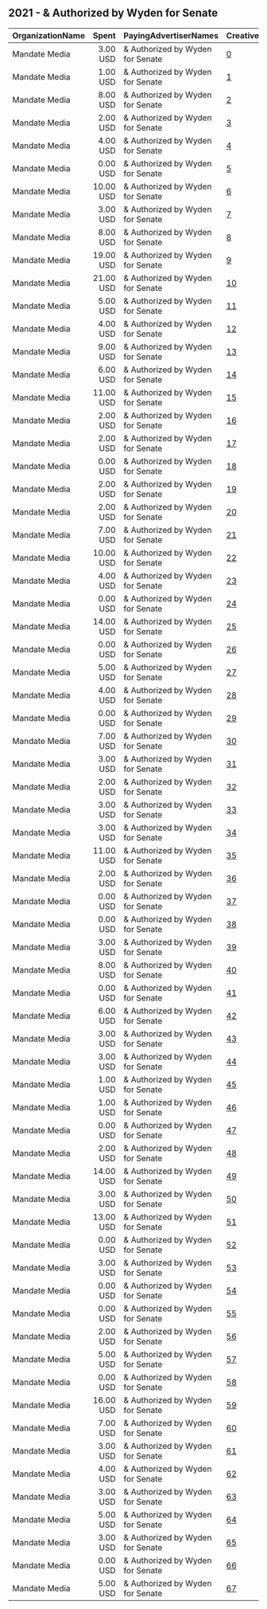 ## 2021 - & Authorized by Wyden for Senate 
|OrganizationName|Spent|PayingAdvertiserNames|CreativeUrls|Impressions|Genders|AgeBrackets|CountryCodes|BillingAddresses|CandidateBallotInformation|
|:---|---:|:---|:---|---:|:---|:---|:---|:---|:---|
|Mandate Media|3.00 USD|& Authorized by Wyden for Senate|[0](https://www.snap.com/political-ads/asset/d1ab9b25361941a11ec623e56670b315c2fca533943248f97340a90a48efaf47?mediaType=png)|772||18+|united states|US|Ron Wyden for Senate|
|Mandate Media|1.00 USD|& Authorized by Wyden for Senate|[1](https://www.snap.com/political-ads/asset/34339b711d9abfc36e58a22910d773e8faede7182e0160b7a63bb5db77ff4f5d?mediaType=png)|213||18+|united states|US|Ron Wyden for Senate|
|Mandate Media|8.00 USD|& Authorized by Wyden for Senate|[2](https://www.snap.com/political-ads/asset/5d3eda12f1607cd33893ebb51fabeb8d497189c5f726e0f35f0858a172214aee?mediaType=png)|1,999||18+|united states|US|Ron Wyden for Senate|
|Mandate Media|2.00 USD|& Authorized by Wyden for Senate|[3](https://www.snap.com/political-ads/asset/9ec80e46bdd6a48dd02e6690f2a5dfcd3aa042cca24cc3689192f270427e0cca?mediaType=png)|417||18+|united states|US|Ron Wyden for Senate|
|Mandate Media|4.00 USD|& Authorized by Wyden for Senate|[4](https://www.snap.com/political-ads/asset/537a616735d7125ba0a3f8f0a3b1949dafe5f838fbb1b783aff2372d769aa98f?mediaType=png)|965||18+|united states|US|Senator Ron Wyden|
|Mandate Media|0.00 USD|& Authorized by Wyden for Senate|[5](https://www.snap.com/political-ads/asset/7ec1d8031f846c461486af8aea00b6b7d0aeb87030df8c69cee5ff09303d7be1?mediaType=png)|8||18+|united states|US|Senator Ron Wyden|
|Mandate Media|10.00 USD|& Authorized by Wyden for Senate|[6](https://www.snap.com/political-ads/asset/4a01b3b3bfd5da6600325ef93659d53bdbdaa377f41d99a117d9f41377019a9f?mediaType=png)|2,767||18+|united states|US|Senator Ron Wyden|
|Mandate Media|3.00 USD|& Authorized by Wyden for Senate|[7](https://www.snap.com/political-ads/asset/dda560178cafe40c570142d6a788368c80f7614c93b778833be975ea8859fd68?mediaType=png)|1,112||18+|united states|US|Ron Wyden for Senate|
|Mandate Media|8.00 USD|& Authorized by Wyden for Senate|[8](https://www.snap.com/political-ads/asset/537a616735d7125ba0a3f8f0a3b1949dafe5f838fbb1b783aff2372d769aa98f?mediaType=png)|1,220||18+|united states|US|Senator Ron Wyden|
|Mandate Media|19.00 USD|& Authorized by Wyden for Senate|[9](https://www.snap.com/political-ads/asset/4a01b3b3bfd5da6600325ef93659d53bdbdaa377f41d99a117d9f41377019a9f?mediaType=png)|5,405||18+|united states|US|Senator Ron Wyden|
|Mandate Media|21.00 USD|& Authorized by Wyden for Senate|[10](https://www.snap.com/political-ads/asset/d1ab9b25361941a11ec623e56670b315c2fca533943248f97340a90a48efaf47?mediaType=png)|5,278||18+|united states|US|Ron Wyden for Senate|
|Mandate Media|5.00 USD|& Authorized by Wyden for Senate|[11](https://www.snap.com/political-ads/asset/dda560178cafe40c570142d6a788368c80f7614c93b778833be975ea8859fd68?mediaType=png)|1,125||18+|united states|US|Ron Wyden for Senate|
|Mandate Media|4.00 USD|& Authorized by Wyden for Senate|[12](https://www.snap.com/political-ads/asset/c6b87c0751d7729c2fbd3e2b4cbaa22cfaa39ca0a436a3151c268080dac5972a?mediaType=png)|834||18+|united states|US|Ron Wyden for Senate|
|Mandate Media|9.00 USD|& Authorized by Wyden for Senate|[13](https://www.snap.com/political-ads/asset/537a616735d7125ba0a3f8f0a3b1949dafe5f838fbb1b783aff2372d769aa98f?mediaType=png)|1,734||18+|united states|US|Senator Ron Wyden|
|Mandate Media|6.00 USD|& Authorized by Wyden for Senate|[14](https://www.snap.com/political-ads/asset/d00689e71b62a027a40cb63326a26ee52495c0535781783d7f2dfaf73a30cee1?mediaType=png)|1,417||18+|united states|US|Senator Ron Wyden|
|Mandate Media|11.00 USD|& Authorized by Wyden for Senate|[15](https://www.snap.com/political-ads/asset/537a616735d7125ba0a3f8f0a3b1949dafe5f838fbb1b783aff2372d769aa98f?mediaType=png)|1,326||18+|united states|US|Senator Ron Wyden|
|Mandate Media|2.00 USD|& Authorized by Wyden for Senate|[16](https://www.snap.com/political-ads/asset/dda560178cafe40c570142d6a788368c80f7614c93b778833be975ea8859fd68?mediaType=png)|801||18+|united states|US|Ron Wyden for Senate|
|Mandate Media|2.00 USD|& Authorized by Wyden for Senate|[17](https://www.snap.com/political-ads/asset/34339b711d9abfc36e58a22910d773e8faede7182e0160b7a63bb5db77ff4f5d?mediaType=png)|453||18+|united states|US|Ron Wyden for Senate|
|Mandate Media|0.00 USD|& Authorized by Wyden for Senate|[18](https://www.snap.com/political-ads/asset/683ace1ead927f33bb019bb9b823ff8505ece0cbf8470ef0851919da56ae6d18?mediaType=png)|16||18+|united states|US|Senator Ron Wyden|
|Mandate Media|2.00 USD|& Authorized by Wyden for Senate|[19](https://www.snap.com/political-ads/asset/9ec80e46bdd6a48dd02e6690f2a5dfcd3aa042cca24cc3689192f270427e0cca?mediaType=png)|667||18+|united states|US|Ron Wyden for Senate|
|Mandate Media|2.00 USD|& Authorized by Wyden for Senate|[20](https://www.snap.com/political-ads/asset/5d3eda12f1607cd33893ebb51fabeb8d497189c5f726e0f35f0858a172214aee?mediaType=png)|413||18+|united states|US|Ron Wyden for Senate|
|Mandate Media|7.00 USD|& Authorized by Wyden for Senate|[21](https://www.snap.com/political-ads/asset/537a616735d7125ba0a3f8f0a3b1949dafe5f838fbb1b783aff2372d769aa98f?mediaType=png)|1,629||18+|united states|US|Senator Ron Wyden|
|Mandate Media|10.00 USD|& Authorized by Wyden for Senate|[22](https://www.snap.com/political-ads/asset/4a01b3b3bfd5da6600325ef93659d53bdbdaa377f41d99a117d9f41377019a9f?mediaType=png)|2,216||18+|united states|US|Senator Ron Wyden|
|Mandate Media|4.00 USD|& Authorized by Wyden for Senate|[23](https://www.snap.com/political-ads/asset/d00689e71b62a027a40cb63326a26ee52495c0535781783d7f2dfaf73a30cee1?mediaType=png)|1,038||18+|united states|US|Senator Ron Wyden|
|Mandate Media|0.00 USD|& Authorized by Wyden for Senate|[24](https://www.snap.com/political-ads/asset/7ec1d8031f846c461486af8aea00b6b7d0aeb87030df8c69cee5ff09303d7be1?mediaType=png)|2||18+|united states|US|Senator Ron Wyden|
|Mandate Media|14.00 USD|& Authorized by Wyden for Senate|[25](https://www.snap.com/political-ads/asset/4a01b3b3bfd5da6600325ef93659d53bdbdaa377f41d99a117d9f41377019a9f?mediaType=png)|1,674||18+|united states|US|Senator Ron Wyden|
|Mandate Media|0.00 USD|& Authorized by Wyden for Senate|[26](https://www.snap.com/political-ads/asset/683ace1ead927f33bb019bb9b823ff8505ece0cbf8470ef0851919da56ae6d18?mediaType=png)|3||18+|united states|US|Senator Ron Wyden|
|Mandate Media|5.00 USD|& Authorized by Wyden for Senate|[27](https://www.snap.com/political-ads/asset/5d3eda12f1607cd33893ebb51fabeb8d497189c5f726e0f35f0858a172214aee?mediaType=png)|1,420||18+|united states|US|Ron Wyden for Senate|
|Mandate Media|4.00 USD|& Authorized by Wyden for Senate|[28](https://www.snap.com/political-ads/asset/4a01b3b3bfd5da6600325ef93659d53bdbdaa377f41d99a117d9f41377019a9f?mediaType=png)|821||18+|united states|US|Senator Ron Wyden|
|Mandate Media|0.00 USD|& Authorized by Wyden for Senate|[29](https://www.snap.com/political-ads/asset/1a46a22931127b069b30f45ef17acf2c99235f65184ee88362cbd8c4f11cb8fe?mediaType=png)|3||18+|united states|US|Senator Ron Wyden|
|Mandate Media|7.00 USD|& Authorized by Wyden for Senate|[30](https://www.snap.com/political-ads/asset/d1ab9b25361941a11ec623e56670b315c2fca533943248f97340a90a48efaf47?mediaType=png)|1,997||18+|united states|US|Ron Wyden for Senate|
|Mandate Media|3.00 USD|& Authorized by Wyden for Senate|[31](https://www.snap.com/political-ads/asset/34339b711d9abfc36e58a22910d773e8faede7182e0160b7a63bb5db77ff4f5d?mediaType=png)|641||18+|united states|US|Ron Wyden for Senate|
|Mandate Media|2.00 USD|& Authorized by Wyden for Senate|[32](https://www.snap.com/political-ads/asset/dda560178cafe40c570142d6a788368c80f7614c93b778833be975ea8859fd68?mediaType=png)|370||18+|united states|US|Ron Wyden for Senate|
|Mandate Media|3.00 USD|& Authorized by Wyden for Senate|[33](https://www.snap.com/political-ads/asset/d1ab9b25361941a11ec623e56670b315c2fca533943248f97340a90a48efaf47?mediaType=png)|739||18+|united states|US|Ron Wyden for Senate|
|Mandate Media|3.00 USD|& Authorized by Wyden for Senate|[34](https://www.snap.com/political-ads/asset/5d3eda12f1607cd33893ebb51fabeb8d497189c5f726e0f35f0858a172214aee?mediaType=png)|849||18+|united states|US|Ron Wyden for Senate|
|Mandate Media|11.00 USD|& Authorized by Wyden for Senate|[35](https://www.snap.com/political-ads/asset/d00689e71b62a027a40cb63326a26ee52495c0535781783d7f2dfaf73a30cee1?mediaType=png)|2,656||18+|united states|US|Senator Ron Wyden|
|Mandate Media|2.00 USD|& Authorized by Wyden for Senate|[36](https://www.snap.com/political-ads/asset/9ec80e46bdd6a48dd02e6690f2a5dfcd3aa042cca24cc3689192f270427e0cca?mediaType=png)|440||18+|united states|US|Ron Wyden for Senate|
|Mandate Media|0.00 USD|& Authorized by Wyden for Senate|[37](https://www.snap.com/political-ads/asset/683ace1ead927f33bb019bb9b823ff8505ece0cbf8470ef0851919da56ae6d18?mediaType=png)|1||18+|united states|US|Senator Ron Wyden|
|Mandate Media|0.00 USD|& Authorized by Wyden for Senate|[38](https://www.snap.com/political-ads/asset/683ace1ead927f33bb019bb9b823ff8505ece0cbf8470ef0851919da56ae6d18?mediaType=png)|1||18+|united states|US|Senator Ron Wyden|
|Mandate Media|3.00 USD|& Authorized by Wyden for Senate|[39](https://www.snap.com/political-ads/asset/9ec80e46bdd6a48dd02e6690f2a5dfcd3aa042cca24cc3689192f270427e0cca?mediaType=png)|1,144||18+|united states|US|Ron Wyden for Senate|
|Mandate Media|8.00 USD|& Authorized by Wyden for Senate|[40](https://www.snap.com/political-ads/asset/4a01b3b3bfd5da6600325ef93659d53bdbdaa377f41d99a117d9f41377019a9f?mediaType=png)|1,467||18+|united states|US|Senator Ron Wyden|
|Mandate Media|0.00 USD|& Authorized by Wyden for Senate|[41](https://www.snap.com/political-ads/asset/1a46a22931127b069b30f45ef17acf2c99235f65184ee88362cbd8c4f11cb8fe?mediaType=png)|9||18+|united states|US|Senator Ron Wyden|
|Mandate Media|6.00 USD|& Authorized by Wyden for Senate|[42](https://www.snap.com/political-ads/asset/d00689e71b62a027a40cb63326a26ee52495c0535781783d7f2dfaf73a30cee1?mediaType=png)|690||18+|united states|US|Senator Ron Wyden|
|Mandate Media|3.00 USD|& Authorized by Wyden for Senate|[43](https://www.snap.com/political-ads/asset/c6b87c0751d7729c2fbd3e2b4cbaa22cfaa39ca0a436a3151c268080dac5972a?mediaType=png)|1,078||18+|united states|US|Ron Wyden for Senate|
|Mandate Media|3.00 USD|& Authorized by Wyden for Senate|[44](https://www.snap.com/political-ads/asset/9ec80e46bdd6a48dd02e6690f2a5dfcd3aa042cca24cc3689192f270427e0cca?mediaType=png)|931||18+|united states|US|Ron Wyden for Senate|
|Mandate Media|1.00 USD|& Authorized by Wyden for Senate|[45](https://www.snap.com/political-ads/asset/c6b87c0751d7729c2fbd3e2b4cbaa22cfaa39ca0a436a3151c268080dac5972a?mediaType=png)|286||18+|united states|US|Ron Wyden for Senate|
|Mandate Media|1.00 USD|& Authorized by Wyden for Senate|[46](https://www.snap.com/political-ads/asset/5d3eda12f1607cd33893ebb51fabeb8d497189c5f726e0f35f0858a172214aee?mediaType=png)|483||18+|united states|US|Ron Wyden for Senate|
|Mandate Media|0.00 USD|& Authorized by Wyden for Senate|[47](https://www.snap.com/political-ads/asset/1a46a22931127b069b30f45ef17acf2c99235f65184ee88362cbd8c4f11cb8fe?mediaType=png)|7||18+|united states|US|Senator Ron Wyden|
|Mandate Media|2.00 USD|& Authorized by Wyden for Senate|[48](https://www.snap.com/political-ads/asset/dda560178cafe40c570142d6a788368c80f7614c93b778833be975ea8859fd68?mediaType=png)|583||18+|united states|US|Ron Wyden for Senate|
|Mandate Media|14.00 USD|& Authorized by Wyden for Senate|[49](https://www.snap.com/political-ads/asset/d00689e71b62a027a40cb63326a26ee52495c0535781783d7f2dfaf73a30cee1?mediaType=png)|2,359||18+|united states|US|Senator Ron Wyden|
|Mandate Media|3.00 USD|& Authorized by Wyden for Senate|[50](https://www.snap.com/political-ads/asset/c6b87c0751d7729c2fbd3e2b4cbaa22cfaa39ca0a436a3151c268080dac5972a?mediaType=png)|1,032||18+|united states|US|Ron Wyden for Senate|
|Mandate Media|13.00 USD|& Authorized by Wyden for Senate|[51](https://www.snap.com/political-ads/asset/537a616735d7125ba0a3f8f0a3b1949dafe5f838fbb1b783aff2372d769aa98f?mediaType=png)|3,112||18+|united states|US|Senator Ron Wyden|
|Mandate Media|0.00 USD|& Authorized by Wyden for Senate|[52](https://www.snap.com/political-ads/asset/7ec1d8031f846c461486af8aea00b6b7d0aeb87030df8c69cee5ff09303d7be1?mediaType=png)|28||18+|united states|US|Senator Ron Wyden|
|Mandate Media|3.00 USD|& Authorized by Wyden for Senate|[53](https://www.snap.com/political-ads/asset/d1ab9b25361941a11ec623e56670b315c2fca533943248f97340a90a48efaf47?mediaType=png)|960||18+|united states|US|Ron Wyden for Senate|
|Mandate Media|0.00 USD|& Authorized by Wyden for Senate|[54](https://www.snap.com/political-ads/asset/1a46a22931127b069b30f45ef17acf2c99235f65184ee88362cbd8c4f11cb8fe?mediaType=png)|26||18+|united states|US|Senator Ron Wyden|
|Mandate Media|0.00 USD|& Authorized by Wyden for Senate|[55](https://www.snap.com/political-ads/asset/1a46a22931127b069b30f45ef17acf2c99235f65184ee88362cbd8c4f11cb8fe?mediaType=png)|10||18+|united states|US|Senator Ron Wyden|
|Mandate Media|2.00 USD|& Authorized by Wyden for Senate|[56](https://www.snap.com/political-ads/asset/dda560178cafe40c570142d6a788368c80f7614c93b778833be975ea8859fd68?mediaType=png)|739||18+|united states|US|Ron Wyden for Senate|
|Mandate Media|5.00 USD|& Authorized by Wyden for Senate|[57](https://www.snap.com/political-ads/asset/34339b711d9abfc36e58a22910d773e8faede7182e0160b7a63bb5db77ff4f5d?mediaType=png)|1,248||18+|united states|US|Ron Wyden for Senate|
|Mandate Media|0.00 USD|& Authorized by Wyden for Senate|[58](https://www.snap.com/political-ads/asset/683ace1ead927f33bb019bb9b823ff8505ece0cbf8470ef0851919da56ae6d18?mediaType=png)|14||18+|united states|US|Senator Ron Wyden|
|Mandate Media|16.00 USD|& Authorized by Wyden for Senate|[59](https://www.snap.com/political-ads/asset/d00689e71b62a027a40cb63326a26ee52495c0535781783d7f2dfaf73a30cee1?mediaType=png)|2,918||18+|united states|US|Senator Ron Wyden|
|Mandate Media|7.00 USD|& Authorized by Wyden for Senate|[60](https://www.snap.com/political-ads/asset/9ec80e46bdd6a48dd02e6690f2a5dfcd3aa042cca24cc3689192f270427e0cca?mediaType=png)|1,581||18+|united states|US|Ron Wyden for Senate|
|Mandate Media|3.00 USD|& Authorized by Wyden for Senate|[61](https://www.snap.com/political-ads/asset/34339b711d9abfc36e58a22910d773e8faede7182e0160b7a63bb5db77ff4f5d?mediaType=png)|786||18+|united states|US|Ron Wyden for Senate|
|Mandate Media|4.00 USD|& Authorized by Wyden for Senate|[62](https://www.snap.com/political-ads/asset/34339b711d9abfc36e58a22910d773e8faede7182e0160b7a63bb5db77ff4f5d?mediaType=png)|1,271||18+|united states|US|Ron Wyden for Senate|
|Mandate Media|3.00 USD|& Authorized by Wyden for Senate|[63](https://www.snap.com/political-ads/asset/5d3eda12f1607cd33893ebb51fabeb8d497189c5f726e0f35f0858a172214aee?mediaType=png)|564||18+|united states|US|Ron Wyden for Senate|
|Mandate Media|5.00 USD|& Authorized by Wyden for Senate|[64](https://www.snap.com/political-ads/asset/c6b87c0751d7729c2fbd3e2b4cbaa22cfaa39ca0a436a3151c268080dac5972a?mediaType=png)|1,733||18+|united states|US|Ron Wyden for Senate|
|Mandate Media|3.00 USD|& Authorized by Wyden for Senate|[65](https://www.snap.com/political-ads/asset/c6b87c0751d7729c2fbd3e2b4cbaa22cfaa39ca0a436a3151c268080dac5972a?mediaType=png)|577||18+|united states|US|Ron Wyden for Senate|
|Mandate Media|0.00 USD|& Authorized by Wyden for Senate|[66](https://www.snap.com/political-ads/asset/7ec1d8031f846c461486af8aea00b6b7d0aeb87030df8c69cee5ff09303d7be1?mediaType=png)|13||18+|united states|US|Senator Ron Wyden|
|Mandate Media|5.00 USD|& Authorized by Wyden for Senate|[67](https://www.snap.com/political-ads/asset/d1ab9b25361941a11ec623e56670b315c2fca533943248f97340a90a48efaf47?mediaType=png)|803||18+|united states|US|Ron Wyden for Senate|
